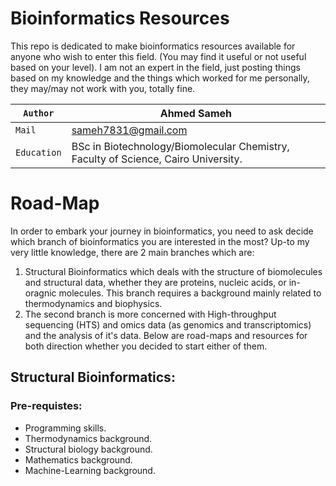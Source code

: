 # Bioinformatics Resources
This repo is dedicated to make bioinformatics resources available for anyone who wish to enter this field. (You may find it useful or not useful based on your level). I am not an expert in the field, just posting things based on my knowledge and the things which worked for me personally, they may/may not work with you, totally fine.


| ```Author```  | Ahmed Sameh |
| ------------- | ------------- |
| ```Mail```  | sameh7831@gmail.com  |
| ```Education```  | BSc in Biotechnology/Biomolecular Chemistry, Faculty of Science, Cairo University.  |



# Road-Map
In order to embark your journey in bioinformatics, you need to ask decide which branch of bioinformatics you are interested in the most? Up-to my very little knowledge, there are 2 main branches which are:
1. Structural Bioinformatics which deals with the structure of biomolecules and structural data, whether they are proteins, nucleic acids, or in-oragnic molecules. This branch requires a background mainly related to thermodynamics and biophysics.
2. The second branch is more concerned with High-throughput sequencing (HTS) and omics data (as genomics and transcriptomics) and the analysis of it's data.
Below are road-maps and resources for both direction whether you decided to start either of them.

## Structural Bioinformatics:
### Pre-requistes:
- Programming skills.
- Thermodynamics background.
- Structural biology background.
- Mathematics background.
- Machine-Learning background.

